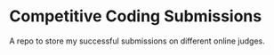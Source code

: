 # Competitive Coding Submissions
A repo to store my successful submissions on different online judges.